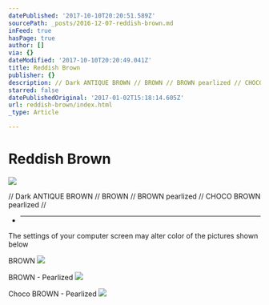 ```yaml
---
datePublished: '2017-10-10T20:20:51.589Z'
sourcePath: _posts/2016-12-07-reddish-brown.md
inFeed: true
hasPage: true
author: []
via: {}
dateModified: '2017-10-10T20:20:49.041Z'
title: Reddish Brown
publisher: {}
description: // Dark ANTIQUE BROWN // BROWN // BROWN pearlized // CHOCO BROWN pearlized //
starred: false
datePublishedOriginal: '2017-01-02T15:18:14.605Z'
url: reddish-brown/index.html
_type: Article

---
```

# Reddish Brown
![](https://the-grid-user-content.s3-us-west-2.amazonaws.com/e71dbc5f-32f2-4e9d-a1ee-2673b698f9fb.jpg)

// Dark ANTIQUE BROWN // BROWN // BROWN pearlized // CHOCO BROWN pearlized //

* ---

The settings of your computer screen may alter color of the pictures shown below

BROWN
![](https://the-grid-user-content.s3-us-west-2.amazonaws.com/58bec442-864d-4c39-aac8-c8d31e809a0c.jpg)

BROWN - Pearlized
![](https://the-grid-user-content.s3-us-west-2.amazonaws.com/44b52f64-ab23-4920-a6d8-62579bf171f1.jpg)

Choco BROWN - Pearlized
![](https://the-grid-user-content.s3-us-west-2.amazonaws.com/b12b4804-ae22-415b-9a07-bc330998755d.jpg)